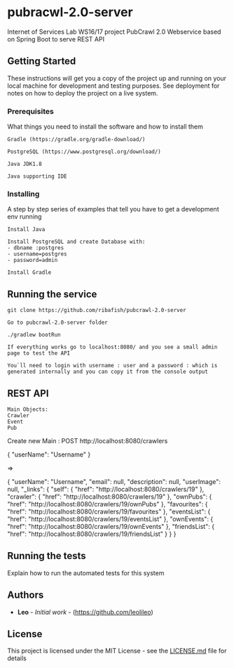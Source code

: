 # pubracwl-2.0-server
Internet of Services Lab WS16/17 project PubCrawl 2.0 Webservice based on Spring Boot to serve REST API

## Getting Started

These instructions will get you a copy of the project up and running on your local machine for development and testing purposes. See deployment for notes on how to deploy the project on a live system.

### Prerequisites

What things you need to install the software and how to install them

```
Gradle (https://gradle.org/gradle-download/)
```
```
PostgreSQL (https://www.postgresql.org/download/)
```
```
Java JDK1.8
```
```
Java supporting IDE
```

### Installing

A step by step series of examples that tell you have to get a development env running

```
Install Java
```
```
Install PostgreSQL and create Database with:
- dbname :postgres
- username=postgres
- password=admin
```
```
Install Gradle
```

## Running the service

```
git clone https://github.com/ribafish/pubcrawl-2.0-server
```
```
Go to pubcrawl-2.0-server folder
```
```
./gradlew bootRun
```
```
If everything works go to localhost:8080/ and you see a small admin page to test the API 
```
```
You`ll need to login with username : user and a password : which is generated internally and you can copy it from the console output
```

## REST API

```
Main Objects: 
Crawler 
Event 
Pub
```
Create new Main :
POST http://localhost:8080/crawlers 

{
  "userName": "Username"
}

=> 

{
  "userName": "Username",
  "email": null,
  "description": null,
  "userImage": null,
  "_links": {
    "self": {
      "href": "http://localhost:8080/crawlers/19"
    },
    "crawler": {
      "href": "http://localhost:8080/crawlers/19"
    },
    "ownPubs": {
      "href": "http://localhost:8080/crawlers/19/ownPubs"
    },
    "favourites": {
      "href": "http://localhost:8080/crawlers/19/favourites"
    },
    "eventsList": {
      "href": "http://localhost:8080/crawlers/19/eventsList"
    },
    "ownEvents": {
      "href": "http://localhost:8080/crawlers/19/ownEvents"
    },
    "friendsList": {
      "href": "http://localhost:8080/crawlers/19/friendsList"
    }
  }
}


## Running the tests

Explain how to run the automated tests for this system


## Authors

* **Leo** - *Initial work* - (https://github.com/leolileo)

## License

This project is licensed under the MIT License - see the [LICENSE.md](LICENSE.md) file for details

